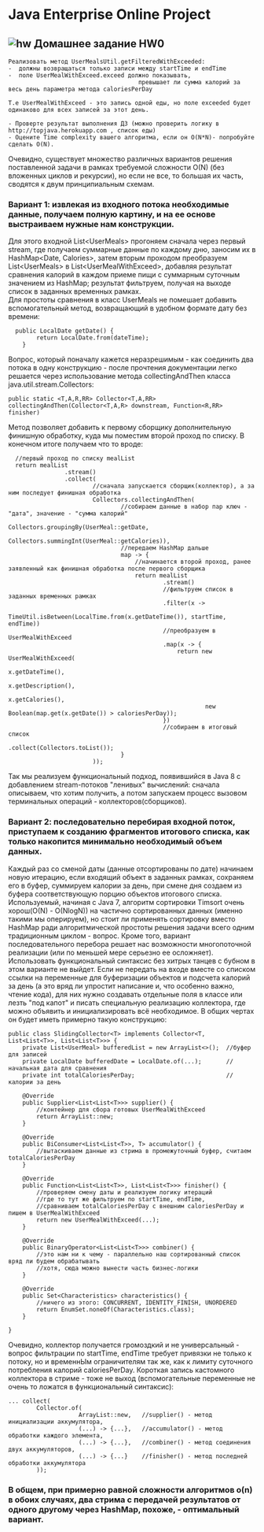 Java Enterprise Online Project 
===============================

## ![hw](https://cloud.githubusercontent.com/assets/13649199/13672719/09593080-e6e7-11e5-81d1-5cb629c438ca.png) Домашнее задание HW0
```
Реализовать метод UserMealsUtil.getFilteredWithExceeded:
-  должны возвращаться только записи между startTime и endTime 
-  поле UserMealWithExceed.exceed должно показывать, 
                                     превышает ли сумма калорий за весь день параметра метода caloriesPerDay  
        
Т.е UserMealWithExceed - это запись одной еды, но поле exceeded будет одинаково для всех записей за этот день.
    
- Проверте результат выполнения ДЗ (можно проверить логику в http://topjava.herokuapp.com , список еды)
- Оцените Time complexity вашего алгоритма, если он O(N*N)- попробуйте сделать O(N).
```
Очевидно, существует множество различных вариантов решения поставленной задачи в рамках требуемой сложности O(N) (без вложенных циклов и рекурсии), но если не все, то большая их часть, сводятся к двум принципиальным схемам.
### Вариант 1: извлекая из входного потока необходимые данные, получаем полную картину, и на ее основе выстраиваем нужные нам конструкции.
Для этого входной List\<UserMeals\> прогоняем сначала через первый stream, где получаем суммарные данные по каждому дню, заносим их в HashMap\<Date, Calories\>, затем вторым проходом преобразуем List\<UserMeals\> в List\<UserMealWithExceed\>, добавляя результат сравнения калорий в каждом приеме пищи с суммарным суточным значением из HashMap; результат фильтруем, получая на выходе список в заданных временных рамках.<br>
Для простоты сравнения в класс UserMeals не помешает добавить вспомогательный метод, возвращающий в удобном формате дату без времени:
```
  public LocalDate getDate() {
        return LocalDate.from(dateTime);
    }
```
Вопрос, который поначалу кажется неразрешимым - как соединить два потока в одну конструкцию - после прочтения документации легко решается через использование метода collectingAndThen класса java.util.stream.Collectors:
```
public static <T,A,R,RR> Collector<T,A,RR> collectingAndThen(Collector<T,A,R> downstream, Function<R,RR> finisher)
```
Метод позволяет добавить к первому сборщику дополнительную финишную обработку, куда мы поместим второй проход по списку. В конечном итоге получаем что то вроде:
```
  //первый проход по списку mealList
  return mealList
                .stream()
                .collect(
                        //сначала запускается сборщик(коллектор), а за ним последует финишная обработка
                        Collectors.collectingAndThen(
                                //собираем данные в набор пар ключ - "дата", значение - "сумма калорий"
                                Collectors.groupingBy(UserMeal::getDate,
                                        Collectors.summingInt(UserMeal::getCalories)),
                                //передаем HashMap дальше
                                map -> {
                                    //начинается второй проход, ранее заявленный как финишная обработка после первого сборщика
                                    return mealList
                                            .stream()
                                            //фильтруем список в заданных временных рамках
                                            .filter(x ->
                                                    TimeUtil.isBetween(LocalTime.from(x.getDateTime()), startTime, endTime))
                                            //преобразуем в UserMealWithExceed
                                            .map(x -> {
                                                return new UserMealWithExceed(
                                                        x.getDateTime(),
                                                        x.getDescription(),
                                                        x.getCalories(),
                                                        new Boolean(map.get(x.getDate()) > caloriesPerDay));
                                            })
                                            //собираем в итоговый список
                                            .collect(Collectors.toList());
                                }
                        ));
```
Так мы реализуем функциональный подход, появившийся в Java 8 с добавлением stream-потоков "ленивых" вычислений: сначала описываем, что хотим получить, а потом запускаем процесс вызовом терминальных операций - коллекторов(сборщиков). 

### Вариант 2: последовательно перебирая входной поток, приступаем к созданию фрагментов итогового списка, как только накопится минимально необходимый объем данных. 
Каждый раз со сменой даты (данные отсортированы по дате) начинаем новую итерацию, если входящий объект в заданных рамках, сохраняем его в буфер, суммируем калории за день, при смене дня создаем из буфера соответствующую порцию объектов итогового списка.<br>
Используемый, начиная с Java 7, алгоритм сортировки Timsort очень хорош(O(N) - O(NlogN)) на частично сортированных данных (именно такими мы оперируем), но стоит ли применять сортировку вместо HashMap ради алгоритмической простоты решения задачи всего одним традиционным циклом - вопрос. Кроме того, вариант последовательного перебора решает нас возможности многопоточной реализации (или по меньшей мере серьезно ее осложняет).<br>
Использовать функциональный синтаксис без хитрых танцев с бубном в этом варианте не выйдет. Если не передать на входе вместе со списком ссылки на переменные для буферизации объектов и подсчета калорий за день (а это вряд ли упростит написание и, что особенно важно, чтение кода), для них нужно создавать отдельные поля в классе или лезть "под капот" и писать специальную реализацию коллектора, где можно объявить и инициализировать всё необходимое. В общих чертах он будет иметь примерно такую конструкцию:
```
public class SlidingCollector<T> implements Collector<T, List<List<T>>, List<List<T>>> {
    private List<UserMeal> bufferedList = new ArrayList<>();  //буфер для записей
    private LocalDate bufferedDate = LocalDate.of(...);       //начальная дата для сравнения
    private int totalCaloriesPerDay;                          //калории за день

    @Override
    public Supplier<List<List<T>>> supplier() {
        //контейнер для сбора готовых UserMealWithExceed
        return ArrayList::new;        
    }

    @Override
    public BiConsumer<List<List<T>>, T> accumulator() {
        //вытаскиваем данные из стрима в промежуточный буфер, считаем totalCaloriesPerDay
    }
    
    @Override
    public Function<List<List<T>>, List<List<T>>> finisher() {
        //проверяем смену даты и реализуем логику итераций
        //где то тут же фильтруем по startTime, endTime,
        //сравниваем totalCaloriesPerDay с внешним caloriesPerDay и пишем в UserMealWithExceed
        return new UserMealWithExceed(...);
    }
    
    @Override
    public BinaryOperator<List<List<T>>> combiner() {
        //это нам ни к чему - параллельно наш сортированный список вряд ли будем обрабатывать
        //хотя, сюда можно вынести часть бизнес-логики
    }

    @Override
    public Set<Characteristics> characteristics() {
        //ничего из этого: CONCURRENT, IDENTITY_FINISH, UNORDERED 
        return EnumSet.noneOf(Characteristics.class);
    }
    
}
```
Очевидно, коллектор получается громоздкий и не универсальный - вопрос фильтрации по startTime, endTime требует привязки не только к потоку, но и временнЫм ограничителям так же, как к лимиту суточного потребления калорий caloriesPerDay. Короткая запись кастомного коллектора в стриме - тоже не выход (вспомогательные переменные не очень то ложатся в функциональный синтаксис): 
```
... сollect(
        Collector.of(
                    ArrayList::new,   //supplier() - метод инициализации аккумулятора,
                    (...) -> {...},   //accumulator() - метод обработки каждого элемента,
                    (...) -> {...},   //combiner() - метод соединения двух аккумуляторов,
                    (...) -> {...}    //finisher() - метод последней обработки аккумулятора 
        ));
```
### В общем, при примерно равной сложности алгоритмов o(n) в обоих случаях, два стрима с передачей результатов от одного другому через HashMap, похоже, - оптимальный вариант.
